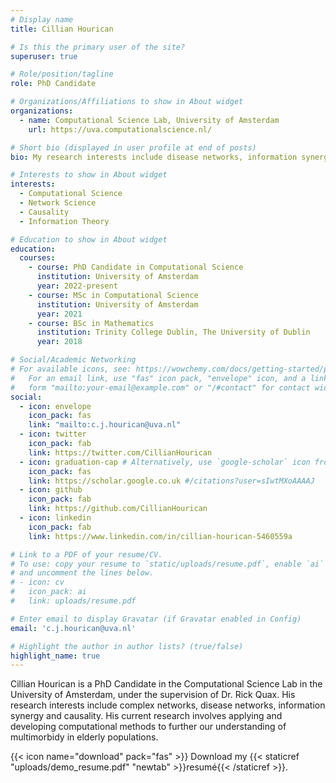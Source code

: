 ```yaml
---
# Display name
title: Cillian Hourican

# Is this the primary user of the site?
superuser: true

# Role/position/tagline
role: PhD Candidate

# Organizations/Affiliations to show in About widget
organizations:
  - name: Computational Science Lab, University of Amsterdam
    url: https://uva.computationalscience.nl/

# Short bio (displayed in user profile at end of posts)
bio: My research interests include disease networks, information synergy and causality.

# Interests to show in About widget
interests:
  - Computational Science
  - Network Science
  - Causality
  - Information Theory

# Education to show in About widget
education:
  courses:
    - course: PhD Candidate in Computational Science
      institution: University of Amsterdam
      year: 2022-present
    - course: MSc in Computational Science
      institution: University of Amsterdam
      year: 2021
    - course: BSc in Mathematics
      institution: Trinity College Dublin, The University of Dublin
      year: 2018

# Social/Academic Networking
# For available icons, see: https://wowchemy.com/docs/getting-started/page-builder/#icons
#   For an email link, use "fas" icon pack, "envelope" icon, and a link in the
#   form "mailto:your-email@example.com" or "/#contact" for contact widget.
social:
  - icon: envelope
    icon_pack: fas
    link: "mailto:c.j.hourican@uva.nl"
  - icon: twitter
    icon_pack: fab
    link: https://twitter.com/CillianHourican
  - icon: graduation-cap # Alternatively, use `google-scholar` icon from `ai` icon pack
    icon_pack: fas
    link: https://scholar.google.co.uk #/citations?user=sIwtMXoAAAAJ
  - icon: github
    icon_pack: fab
    link: https://github.com/CillianHourican
  - icon: linkedin
    icon_pack: fab
    link: https://www.linkedin.com/in/cillian-hourican-5460559a

# Link to a PDF of your resume/CV.
# To use: copy your resume to `static/uploads/resume.pdf`, enable `ai` icons in `params.toml`,
# and uncomment the lines below.
# - icon: cv
#   icon_pack: ai
#   link: uploads/resume.pdf

# Enter email to display Gravatar (if Gravatar enabled in Config)
email: 'c.j.hourican@uva.nl'

# Highlight the author in author lists? (true/false)
highlight_name: true
---
```


Cillian Hourican is a PhD Candidate in the Computational Science Lab in the University of Amsterdam, under the supervision of Dr. Rick Quax. His research interests include complex networks, disease networks, information synergy and causality. His current research involves applying and developing computational methods to further our understanding of multimorbidy in elderly populations. 

{{< icon name="download" pack="fas" >}} Download my {{< staticref "uploads/demo_resume.pdf" "newtab" >}}resumé{{< /staticref >}}.

